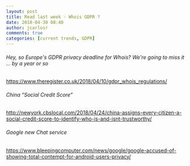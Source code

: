 ```yaml
---
layout: post
title: Read last week - Whois GDPR ?
date: 2018-04-30 08:40
author: jcarlosr
comments: true
categories: [current trends, GDPR]
---
```

<h6>Hey, so Europe's GDPR privacy deadline for Whois? We're going to miss it ... by a year or so</h6>
<a href="https://www.theregister.co.uk/2018/04/10/gdpr_whois_regulations/">https://www.theregister.co.uk/2018/04/10/gdpr_whois_regulations/</a>
<h6>China “Social Credit Score”</h6>
<a href="http://newyork.cbslocal.com/2018/04/24/china-assigns-every-citizen-a-social-credit-score-to-identify-who-is-and-isnt-trustworthy/">http://newyork.cbslocal.com/2018/04/24/china-assigns-every-citizen-a-social-credit-score-to-identify-who-is-and-isnt-trustworthy/</a>
<h6>Google new Chat service</h6>
<a href="https://www.bleepingcomputer.com/news/google/google-accused-of-showing-total-contempt-for-android-users-privacy/">https://www.bleepingcomputer.com/news/google/google-accused-of-showing-total-contempt-for-android-users-privacy/</a>
